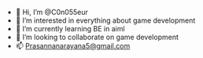 - 👋 Hi, I’m @C0n055eur
- 👀 I’m interested in everything about game development 
- 🌱 I’m currently learning BE in aiml
- 💞️ I’m looking to collaborate on game development
- 📫 Prasannanarayana5@gmail.com

<!---
C0n055eur/C0n055eur is a ✨ special ✨ repository because its `README.md` (this file) appears on your GitHub profile.
You can click the Preview link to take a look at your changes.
--->

